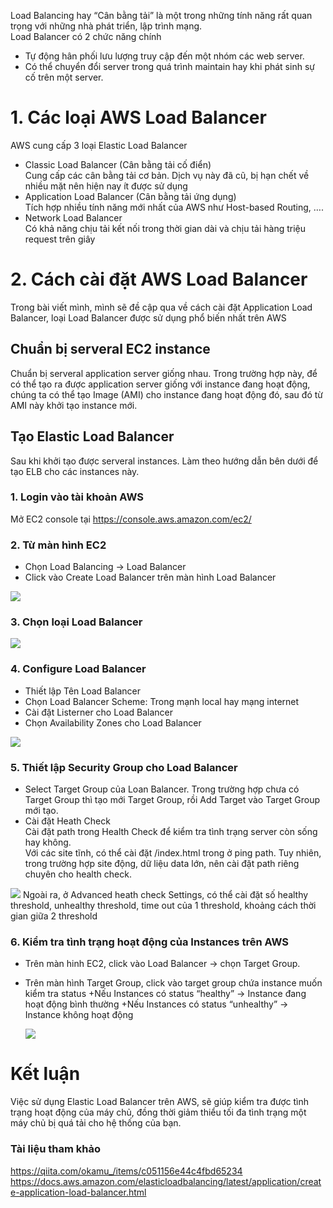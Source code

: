 Load Balancing hay “Cân bằng tải” là một trong những tính năng rất quan trọng với những nhà phát triển, lập trình mạng.
 <br>Load Balancer có 2 chức năng chính
 + Tự động hân phối lưu lượng truy cập đến một nhóm các web server.
 + Có thể chuyển đổi server trong quá trình maintain hay khi phát sinh sự cố trên một server.
#  1. Các loại AWS Load Balancer
AWS cung cấp 3 loại Elastic Load Balancer
+ Classic Load Balancer (Cân bằng tải cố điển)
   <br>Cung cấp các cân bằng tải cơ bản. Dịch vụ này đã cũ, bị hạn chết về nhiều mặt nên hiện nay ít được sử dụng
+ Application Load Balancer (Cân bằng tải ứng dụng)
   <br>Tích hợp nhiều tính năng mới nhất của AWS như Host-based Routing, ….
+ Network Load Balancer
   <br>Có khả năng chịu tải kết nối trong thời gian dài và chịu tải hàng triệu request trên giây
#    2. Cách cài đặt AWS Load Balancer
Trong bài viết mình, mình sẽ đề cập qua về cách cài đặt Application Load Balancer, loại Load Balancer được sử dụng phổ biến nhất trên AWS
## Chuẩn bị serveral EC2 instance
Chuẩn bị serveral application server giống nhau. Trong trường hợp này, để có thể tạo ra được application server giống với instance đang hoạt động, chúng ta có thể tạo Image (AMI) cho instance đang hoạt động đó, sau đó từ AMI này khởi tạo instance mới.
## Tạo Elastic Load Balancer
Sau khi khởi tạo được serveral instances. Làm theo hướng dẫn bên dưới để tạo ELB cho các instances này.
### 1. Login vào tài khoản AWS 
Mở EC2 console tại  https://console.aws.amazon.com/ec2/
### 2. Từ màn hình EC2
*  Chọn Load Balancing -> Load Balancer
*  Click vào Create Load Balancer trên màn hình Load Balancer

![](https://images.viblo.asia/dc73dfbe-0ef0-4897-b303-b78e83aa4ed6.png)
### 3. Chọn loại Load Balancer

![](https://images.viblo.asia/65929633-f34c-44a5-9af4-74abb6b1f013.png)
### 4. Configure Load Balancer
* Thiết lập Tên Load Balancer
* Chọn Load Balancer Scheme: Trong mạnh local hay mạng internet
* Cài đặt Listerner cho Load Balancer
* Chọn Availability Zones cho Load Balancer

![](https://images.viblo.asia/b34d023a-0e2b-41d8-9856-0a7ed7b3be5c.png)
### 5. Thiết lập Security Group cho Load Balancer
* Select Target Group của Loan Balancer. Trong trường hợp chưa có Target Group thì tạo mới Target Group, rồi Add Target vào Target Group mới tạo.
* Cài đặt Heath Check 
<br> Cài đặt path trong Health Check để kiểm tra tình trạng server còn sống hay không.
<br> Với các site tĩnh, có thể cài đặt /index.html trong ở ping path. Tuy nhiên, trong trường hợp site động, dữ liệu data lớn, nên cài đặt path riêng chuyên cho health check.

![](https://images.viblo.asia/77321c69-51fb-4baf-8503-9a4b6f14eaa7.png)
Ngoài ra, ở Advanced heath check Settings, có thể cài đặt số healthy threshold, unhealthy threshold, time out của 1 threshold, khoảng cách thời gian giữa 2 threshold
### 6. Kiểm tra tình trạng hoạt động của Instances trên AWS
* Trên màn hinh EC2, click vào Load Balancer -> chọn Target Group.
* Trên màn hình Target Group, click vào target group chứa instance muốn kiểm tra status
    +Nếu Instances có status “healthy” -> Instance đang hoạt động bình thường
    +Nếu Instances có status “unhealthy” -> Instance không hoạt động
    
  ![](https://images.viblo.asia/034712bf-8852-4931-9acd-162a6840bbfc.png)
# Kết luận
Việc sử dụng Elastic Load Balancer trên AWS, sẽ giúp kiểm tra được tình trạng hoạt động của máy chủ, đồng thời giảm thiểu tối đa tình trạng một máy chủ bị quá tải cho hệ thống của bạn.
### Tài liệu tham khảo
https://qiita.com/okamu_/items/c051156e44c4fbd65234
<br>https://docs.aws.amazon.com/elasticloadbalancing/latest/application/create-application-load-balancer.html